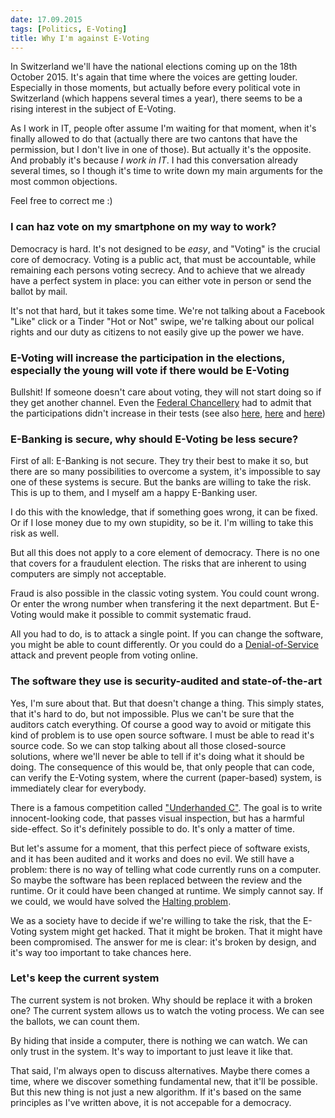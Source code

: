 ```yaml
---
date: 17.09.2015
tags: [Politics, E-Voting]
title: Why I'm against E-Voting
---
```


In Switzerland we'll have the national elections coming up on the 18th October 2015.
It's again that time where the voices are getting louder.
Especially in those moments, but actually before every political vote in Switzerland (which happens several times a year), there seems to be a rising interest in the subject of E-Voting.

As I work in IT, people ofter assume I'm waiting for that moment, when it's finally allowed to do that (actually there are two cantons that have the permission, but I don't live in one of those).
But actually it's the opposite.
And probably it's because _I work in IT_.
I had this conversation already several times, so I though it's time to write down my main arguments for the most common objections.

Feel free to correct me :)

### I can haz vote on my smartphone on my way to work?

Democracy is hard. It's not designed to be _easy_, and "Voting" is the crucial core of democracy.
Voting is a public act, that must be accountable, while remaining each persons voting secrecy.
And to achieve that we already have a perfect system in place: you can either vote in person or send the ballot by mail.

It's not that hard, but it takes some time.
We're not talking about a Facebook "Like" click or a Tinder "Hot or Not" swipe, we're talking about our polical rights and our duty as citizens to not easily give up the power we have. 

### E-Voting will increase the participation in the elections, especially the young will vote if there would be E-Voting

Bullshit! If someone doesn't care about voting, they will not start doing so if they get another channel.
Even the [Federal Chancellery](https://www.bk.admin.ch/themen/pore/evoting/07977/index.html?lang=en) had to admit that the participations didn't increase in their tests (see also [here](http://www.bernerzeitung.ch/schweiz/standard/einheimische-sollen-per-evoting-waehlen-koennen/story/30409508), [here](http://www.blick.ch/news/politik/junge-bleiben-stimmfaul-keine-hoehere-wahlbeteiligung-mit-e-voting-id4007174.html) and [here](http://www.inside-it.ch/articles/40863))

### E-Banking is secure, why should E-Voting be less secure?

First of all: E-Banking is not secure. They try their best to make it so, but there are so many possibilities to overcome a system, it's impossible to say one of these systems is secure.
But the banks are willing to take the risk.
This is up to them, and I myself am a happy E-Banking user.

I do this with the knowledge, that if something goes wrong, it can be fixed.
Or if I lose money due to my own stupidity, so be it.
I'm willing to take this risk as well.

But all this does not apply to a core element of democracy.
There is no one that covers for a fraudulent election.
The risks that are inherent to using computers are simply not acceptable.

Fraud is also possible in the classic voting system.
You could count wrong.
Or enter the wrong number when transfering it the next department.
But E-Voting would make it possible to commit systematic fraud.

All you had to do, is to attack a single point.
If you can change the software, you might be able to count differently.
Or you could do a [Denial-of-Service](https://de.wikipedia.org/wiki/Denial_of_Service) attack and prevent people from voting online.

### The software they use is security-audited and state-of-the-art

Yes, I'm sure about that.
But that doesn't change a thing.
This simply states, that it's hard to do, but not impossible.
Plus we can't be sure that the auditors catch everything.
Of course a good way to avoid or mitigate this kind of problem is to use open source software.
I must be able to read it's source code.
So we can stop talking about all those closed-source solutions, where we'll never be able to tell if it's doing what it should be doing.
The consequence of this would be, that only people that can code, can verify the E-Voting system, where the current (paper-based) system, is immediately clear for everybody.

There is a famous competition called ["Underhanded C"](http://www.underhanded-c.org/).
The goal is to write innocent-looking code, that passes visual inspection, but has a harmful side-effect.
So it's definitely possible to do.
It's only a matter of time.

But let's assume for a moment, that this perfect piece of software exists, and it has been audited and it works and does no evil.
We still have a problem: there is no way of telling what code currently runs on a computer.
So maybe the software has been replaced between the review and the runtime.
Or it could have been changed at runtime.
We simply cannot say.
If we could, we would have solved the [Halting problem](https://en.wikipedia.org/wiki/Halting_problem).

We as a society have to decide if we're willing to take the risk, that the E-Voting system might get hacked.
That it might be broken.
That it might have been compromised.
The answer for me is clear: it's broken by design, and it's way too important to take chances here.

### Let's keep the current system

The current system is not broken.
Why should be replace it with a broken one?
The current system allows us to watch the voting process.
We can see the ballots, we can count them.

By hiding that inside a computer, there is nothing we can watch.
We can only trust in the system.
It's way to important to just leave it like that.

That said, I'm always open to discuss alternatives.
Maybe there comes a time, where we discover something fundamental new, that it'll be possible.
But this new thing is not just a new algorithm.
If it's based on the same principles as I've written above, it is not accepable for a democracy.
